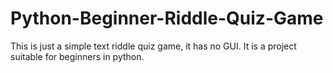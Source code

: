 # Python-Beginner-Riddle-Quiz-Game
This is just a simple text riddle quiz game, it has no GUI. It is a project suitable for beginners in python.


